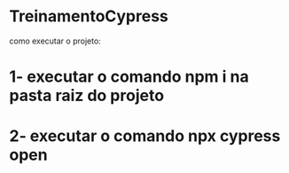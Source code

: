 # TreinamentoCypress
como executar o projeto:
# 1- executar o comando npm i na pasta raiz do projeto 
# 2- executar o comando npx cypress open
